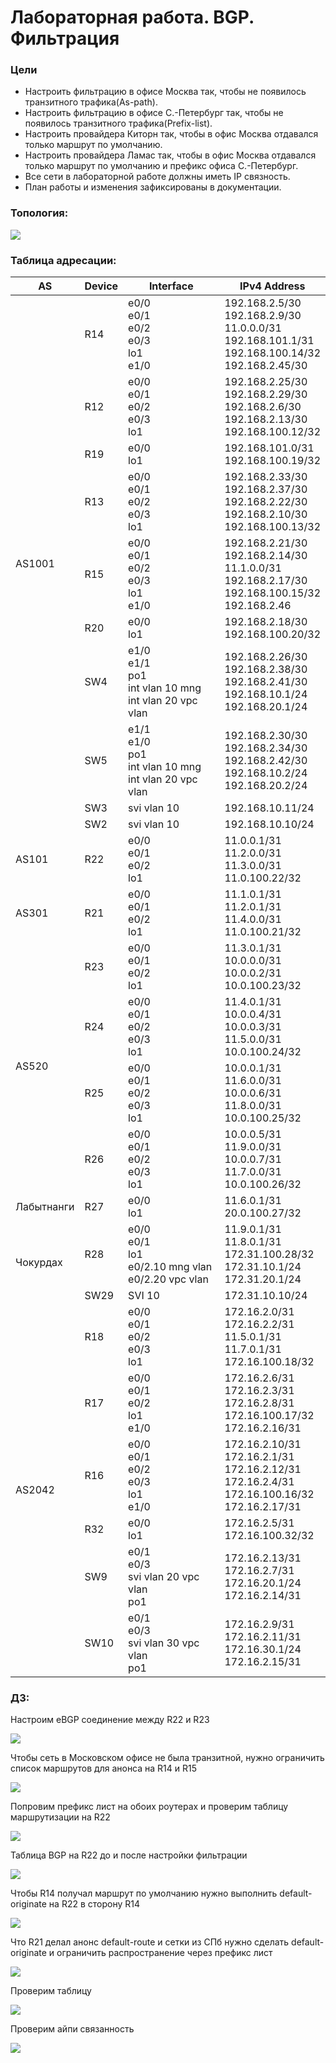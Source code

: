 #  Лабораторная работа. BGP. Фильтрация


###  Цели



+ Настроить фильтрацию в офисе Москва так, чтобы не появилось транзитного трафика(As-path).
+ Настроить фильтрацию в офисе С.-Петербург так, чтобы не появилось транзитного трафика(Prefix-list).
+ Настроить провайдера Киторн так, чтобы в офис Москва отдавался только маршрут по умолчанию.
+ Настроить провайдера Ламас так, чтобы в офис Москва отдавался только маршрут по умолчанию и префикс офиса С.-Петербург.
+ Все сети в лабораторной работе должны иметь IP связность.
+ План работы и изменения зафиксированы в документации.





### Топология:

![](./imgs/tp.png)


### Таблица адресации:


<table><thead>
  <tr>
    <th>AS</th>
    <th>Device</th>
    <th>Interface</th>
    <th>IPv4 Address</th>
  </tr></thead>
<tbody>
  <tr>
    <td rowspan="10">AS1001</td>
    <td>R14</td>
    <td>e0/0<br>e0/1<br>e0/2<br>e0/3<br>lo1<br>e1/0</td>
    <td>192.168.2.5/30<br>192.168.2.9/30<br>11.0.0.0/31<br>192.168.101.1/31<br>192.168.100.14/32<br>192.168.2.45/30</td>
  </tr>
  <tr>
    <td>R12</td>
    <td>e0/0<br>e0/1<br>e0/2<br>e0/3<br>lo1</td>
    <td>192.168.2.25/30<br>192.168.2.29/30<br>192.168.2.6/30<br>192.168.2.13/30<br>192.168.100.12/32</td>
  </tr>
  <tr>
    <td>R19</td>
    <td>e0/0<br>lo1</td>
    <td>192.168.101.0/31<br>192.168.100.19/32</td>
  </tr>
  <tr>
    <td>R13</td>
    <td>e0/0<br>e0/1<br>e0/2<br>e0/3<br>lo1</td>
    <td>192.168.2.33/30<br>192.168.2.37/30<br>192.168.2.22/30<br>192.168.2.10/30<br>192.168.100.13/32</td>
  </tr>
  <tr>
    <td>R15</td>
    <td>e0/0<br>e0/1<br>e0/2<br>e0/3<br>lo1<br>e1/0</td>
    <td>192.168.2.21/30<br>192.168.2.14/30<br>11.1.0.0/31<br>192.168.2.17/30<br>192.168.100.15/32<br>192.168.2.46</td>
  </tr>
  <tr>
    <td>R20</td>
    <td>e0/0<br>lo1</td>
    <td>192.168.2.18/30<br>192.168.100.20/32</td>
  </tr>
  <tr>
    <td>SW4</td>
    <td>e1/0<br>e1/1<br>po1<br>int vlan 10 mng<br>int vlan 20 vpc vlan</td>
    <td>192.168.2.26/30<br>192.168.2.38/30<br>192.168.2.41/30<br>192.168.10.1/24<br>192.168.20.1/24</td>
  </tr>
  <tr>
    <td>SW5</td>
    <td>e1/1<br>e1/0<br>po1<br>int vlan 10 mng<br>int vlan 20 vpc vlan</td>
    <td>192.168.2.30/30<br>192.168.2.34/30<br>192.168.2.42/30<br>192.168.10.2/24<br>192.168.20.2/24</td>
  </tr>
  <tr>
    <td>SW3</td>
    <td>svi vlan 10</td>
    <td>192.168.10.11/24</td>
  </tr>
  <tr>
    <td>SW2</td>
    <td>svi vlan 10</td>
    <td>192.168.10.10/24</td>
  </tr>
  <tr>
    <td>AS101</td>
    <td>R22</td>
    <td>e0/0<br>e0/1<br>e0/2<br>lo1</td>
    <td>11.0.0.1/31<br>11.2.0.0/31<br>11.3.0.0/31<br>11.0.100.22/32</td>
  </tr>
  <tr>
    <td>AS301</td>
    <td>R21</td>
    <td>e0/0<br>e0/1<br>e0/2<br>lo1</td>
    <td>11.1.0.1/31<br>11.2.0.1/31<br>11.4.0.0/31<br>11.0.100.21/32</td>
  </tr>
  <tr>
    <td rowspan="4">AS520</td>
    <td>R23</td>
    <td>e0/0<br>e0/1<br>e0/2<br>lo1</td>
    <td>11.3.0.1/31<br>10.0.0.0/31<br>10.0.0.2/31<br>10.0.100.23/32</td>
  </tr>
  <tr>
    <td>R24</td>
    <td>e0/0<br>e0/1<br>e0/2<br>e0/3<br>lo1</td>
    <td>11.4.0.1/31<br>10.0.0.4/31<br>10.0.0.3/31<br>11.5.0.0/31<br>10.0.100.24/32</td>
  </tr>
  <tr>
    <td>R25</td>
    <td>e0/0<br>e0/1<br>e0/2<br>e0/3<br>lo1</td>
    <td>10.0.0.1/31<br>11.6.0.0/31<br>10.0.0.6/31<br>11.8.0.0/31<br>10.0.100.25/32</td>
  </tr>
  <tr>
    <td>R26</td>
    <td>e0/0<br>e0/1<br>e0/2<br>e0/3<br>lo1</td>
    <td>10.0.0.5/31<br>11.9.0.0/31<br>10.0.0.7/31<br>11.7.0.0/31<br>10.0.100.26/32</td>
  </tr>
  <tr>
    <td>Лабытнанги</td>
    <td>R27</td>
    <td>e0/0<br>lo1</td>
    <td>11.6.0.1/31<br>20.0.100.27/32</td>
  </tr>
  <tr>
    <td rowspan="2">Чокурдах</td>
    <td>R28</td>
    <td>e0/0<br>e0/1<br>lo1<br>e0/2.10 mng vlan<br>e0/2.20 vpc vlan</td>
    <td>11.9.0.1/31<br>11.8.0.1/31<br>172.31.100.28/32<br>172.31.10.1/24<br>172.31.20.1/24</td>
  </tr>
  <tr>
    <td>SW29</td>
    <td>SVI 10</td>
    <td>172.31.10.10/24</td>
  </tr>
  <tr>
    <td rowspan="6">AS2042</td>
    <td>R18</td>
    <td>e0/0<br>e0/1<br>e0/2<br>e0/3<br>lo1</td>
    <td>172.16.2.0/31<br>172.16.2.2/31<br>11.5.0.1/31<br>11.7.0.1/31<br>172.16.100.18/32</td>
  </tr>
  <tr>
    <td>R17</td>
    <td>e0/0<br>e0/1<br>e0/2<br>lo1<br>e1/0</td>
    <td>172.16.2.6/31<br>172.16.2.3/31<br>172.16.2.8/31<br>172.16.100.17/32<br>172.16.2.16/31</td>
  </tr>
  <tr>
    <td>R16</td>
    <td>e0/0<br>e0/1<br>e0/2<br>e0/3<br>lo1<br>e1/0</td>
    <td>172.16.2.10/31<br>172.16.2.1/31<br>172.16.2.12/31<br>172.16.2.4/31<br>172.16.100.16/32<br>172.16.2.17/31</td>
  </tr>
  <tr>
    <td>R32</td>
    <td>e0/0<br>lo1</td>
    <td>172.16.2.5/31<br>172.16.100.32/32</td>
  </tr>
  <tr>
    <td>SW9</td>
    <td>e0/1<br>e0/3<br>svi vlan 20 vpc vlan<br>po1</td>
    <td>172.16.2.13/31<br>172.16.2.7/31<br>172.16.20.1/24<br>172.16.2.14/31</td>
  </tr>
  <tr>
    <td>SW10</td>
    <td>e0/1<br>e0/3<br>svi vlan 30 vpc vlan<br>po1</td>
    <td>172.16.2.9/31<br>172.16.2.11/31<br>172.16.30.1/24<br>172.16.2.15/31</td>
  </tr>
</tbody></table>


### ДЗ:

Настроим eBGP соединение между R22 и R23

![](./imgs/1.png)


Чтобы сеть в Московском офисе не была транзитной, нужно ограничить список маршрутов для анонса на R14 и R15

![](./imgs/2.png)

Попровим префикс лист на обоих роутерах и проверим таблицу маршрутизации на R22

![](./imgs/5.png)

Таблица BGP на R22 до и после настройки фильтрации

![](./imgs/3.png)


Чтобы R14 получал маршрут по умолчанию нужно выполнить default-originate на R22 в сторону R14


![](./imgs/4.png)


Что R21 делал анонс default-route и сетки из СПб нужно сделать default-originate и ограничить распространение через префикс лист


![](./imgs/6.png)

Проверим таблицу


![](./imgs/7.png)


Проверим айпи связанность 


![](./imgs/8.png)
































